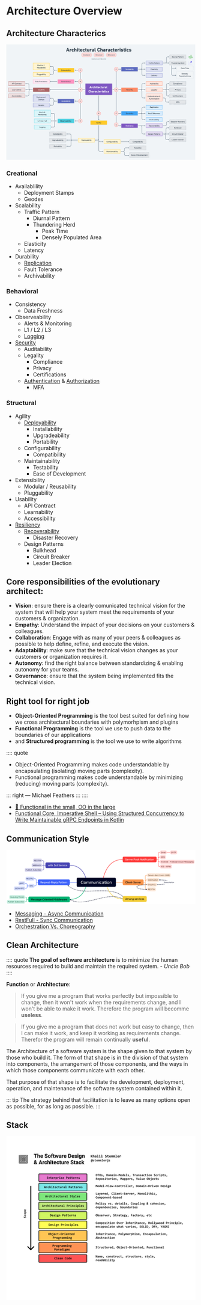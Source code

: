 # Architecture Overview

## Architecture Characterics
![Architecture Characterics](./img/arch-characterics.png)

### Creational
- Availablility
    - Deployment Stamps
    - Geodes
- Scalability
    - Traffic Pattern
        - Diurnal Pattern
        - Thundering Herd
            - Peak Time
            - Densely Populated Area
    - Elasticity
    - Latency
- Durability
    - [Replication](../db/architect.md#replication)
    - Fault Tolerance
    - Archivability

### Behavioral
- Consistency
    - Data Freshness
- Observeability
    - Alerts & Monitoring
    - L1 / L2 / L3
    - [Logging](./audit.md)
- [Security](../common/security/software-security.md)
    - Auditability
    - Legality
        - Compliance
        - Privacy
        - Certifications
    - [Authentication](./authenication.md) & [Authorization](./authorization.md)
        - MFA

### Structural

- Agility
    - [Deployability](../common/deployment/deploy-strategies.md)
        - Installability
        - Upgradeability
        - Portability
    - Configurability
        - Compatibility
    - Maintainability
        - Testability
        - Ease of Development
- Extensibility
    - Modular / Reusability
    - Pluggability
- Usability
    - API Contract
    - Learnability
    - Accessibility
- [Resiliency](./fault-tolerance.md)
    - [Recoverability](../aws/architecture.md#disaster-recovery-options)
        - Disaster Recovery
    - Design Patterns
        - Bulkhead
        - Circuit Breaker
        - Leader Election


## Core responsibilities of the evolutionary architect: 
- **Vision**: ensure there is a clearly comunicated technical vision for the system that will help your system meet the requirements of your customers & organization.
- **Empathy**: Understand the impact of your decisions on your customers & colleagues.
- **Collaboration**: Engage with as many of your peers & colleagues as possible to help define, refine, and execute the vision.
- **Adaptability**: make sure that the technical vision changes as your customers or organization requires it.
- **Autonomy**: find the right balance between standardizing & enabling autonomy for your teams.
- **Governance**: ensure that the system being implemented fits the technical vision.


## Right tool for right job
- **Object-Oriented Programming** is the tool best suited for defining how we cross architectural boundaries with polymorhpism and plugins
- **Functional Programming** is the tool we use to push data to the boundaries of our applications
- and **Structured programming** is the tool we use to write algorithms


:::: quote
- Object-Oriented Programming makes code understandable by encapsulating (isolating) moving parts (complexity).
- Functional programming makes code understandable by minimizing (reducing) moving parts (complexity).

::: right 
― Michael Feathers
:::
::::

- [📓 Functional in the small, OO in the large](https://www.johndcook.com/blog/2009/03/23/functional-in-the-small-oo-in-the-large/)
- [Functional Core, Imperative Shell – Using Structured Concurrency to Write Maintainable gRPC Endpoints in Kotlin](https://doordash.engineering/2022/07/26/functional-core-imperative-shell-using-structured-concurrency-to-write-maintainable-grpc-endpoints-in-kotlin/)


## Communication Style

![communication notes](../k-img/communication.png)

- [Messaging - Async Communication](./messaging.md)
- [RestFull - Sync Communication](../api/)
- [Orchestration Vs. Choreography](./OrchestrationVsChoreography.md)


## Clean Architecture
:::: quote
**The goal of software architecture** is to minimize the human resources required to build and maintain the required system. - *Uncle Bob*
::::

**Function** or **Architecture**:

> If you give me a program that works perfectly but impossible to change, then it won't work when the requirements change, and I won't be able to make it work. Therefore the program will becomme **useless**.

> If you give me a program that does not work but easy to change, then I can make it work, and keep it working as requirements change. Therefor the program will remain continually **useful**.

The Architecture of a software system is the shape given to that system by those who build it. The form of that shape is in the division of that system into components, the arrangement of those components, and the ways in which those components communicate with each other.

That purpose of that shape is to facilitate the development, deployment, operation, and maintenance of the software system contained within it.

::: tip
The strategy behind that facilitation is to leave as many options open as possible, for as long as possible.
:::


## Stack
![architecture-stack](./img/architecture-stack.png)


